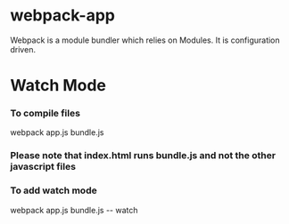 # webpack-app

Webpack is a module bundler which relies on Modules. It is configuration driven.

# Watch Mode

### To compile files

webpack app.js bundle.js

### Please note that index.html runs bundle.js and not the other javascript files

### To add watch mode

webpack app.js bundle.js -- watch
